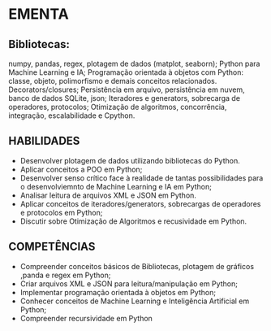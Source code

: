 # EMENTA

## Bibliotecas:
numpy, pandas, regex, plotagem de dados (matplot, seaborn); Python para Machine Learning 
e IA; Programação orientada à objetos com Python: classe, objeto, polimorfismo e demais conceitos
relacionados. Decorators/closures; Persistência em arquivo, persistência em nuvem, banco de dados 
SQLite, json; Iteradores e generators, sobrecarga de operadores, protocolos; Otimização de algoritmos, 
concorrência, integração, escalabilidade e Cpython.

## HABILIDADES
- Desenvolver plotagem de dados utilizando bibliotecas do Python.
- Aplicar conceitos a POO em Python;
- Desenvolver senso crítico face à realidade de tantas possibilidades para o desenvolviemnto de Machine Learning e IA em Python;
- Analisar leitura de arquivos XML e JSON em Python.
- Aplicar conceitos de iteradores/generators, sobrecargas de operadores e protocolos em Python;
- Discutir sobre Otimização de Algoritmos e recusividade em Python.

## COMPETÊNCIAS
- Compreender conceitos básicos de Bibliotecas, plotagem de gráficos ,panda e regex em Python;
- Criar arquivos XML e JSON para leitura/manipulação em Python;
- Implementar programação orientada à objetos em Python;
- Conhecer conceitos de Machine Learning e Inteligência Artificial em Python;
- Compreender recursividade em Python
